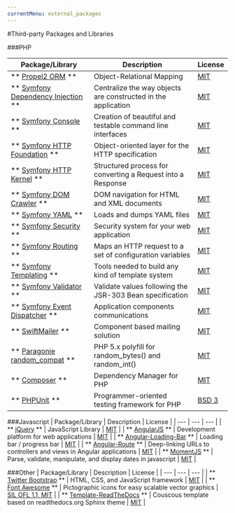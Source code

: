 ```yaml
---
currentMenu: external_packages
---
```


#Third-party Packages and Libraries

###PHP

| Package/Library                                                                              | Description                                                        | License                                                               |
| ---                                                                                          | ---                                                                | ---                                                                   |
| ** [Propel2 ORM](https://github.com/propelorm/Propel2) **                                    | Object-Relational Mapping                                          | [MIT](https://github.com/propelorm/Propel2/blob/master/LICENSE)       |
| ** [Symfony Dependency Injection](https://github.com/symfony/dependency-injection) **        | Centralize the way objects are constructed in the application      | [MIT](https://github.com/symfony/dependency-injection/blob/master/LICENSE) |
| ** [Symfony Console](https://github.com/symfony/console) **                                  | Creation of beautiful and testable command line interfaces         | [MIT](https://github.com/symfony/console/blob/master/LICENSE)         |
| ** [Symfony HTTP Foundation](https://github.com/symfony/http-foundation) **                  | Object-oriented layer for the HTTP specification                   | [MIT](https://github.com/symfony/http-foundation/blob/master/LICENSE) |
| ** [Symfony HTTP Kernel](https://github.com/symfony/http-kernel) **                          | Structured process for converting a Request into a Response        | [MIT](https://github.com/symfony/http-kernel/blob/master/LICENSE)     |
| ** [Symfony DOM Crawler](https://github.com/symfony/dom-crawler) **                          | DOM navigation for HTML and XML documents                          | [MIT](https://github.com/symfony/dom-crawler/blob/master/LICENSE)     |
| ** [Symfony YAML](https://github.com/symfony/yaml) **                                        | Loads and dumps YAML files                                         | [MIT](https://github.com/symfony/yaml/blob/master/LICENSE)            |
| ** [Symfony Security](https://github.com/symfony/security) **                                | Security system for your web application                           | [MIT](https://github.com/symfony/security/blob/master/LICENSE)        |
| ** [Symfony Routing](https://github.com/symfony/routing) **                                  | Maps an HTTP request to a set of configuration variables           | [MIT](https://github.com/symfony/routing/blob/master/LICENSE)         |
| ** [Symfony Templating](https://github.com/symfony/templating) **                            | Tools needed to build any kind of template system                  | [MIT](https://github.com/symfony/templating/blob/master/LICENSE)      |
| ** [Symfony Validator](https://github.com/symfony/validator) **                              | Validate values following the JSR-303 Bean specification           | [MIT](https://github.com/symfony/validator/blob/master/LICENSE)       |
| ** [Symfony Event Dispatcher](https://github.com/symfony/event-dispatcher) **                | Application components communications                              | [MIT](https://github.com/symfony/event-dispatcher/blob/master/LICENSE)|
| ** [SwiftMailer](https://github.com/swiftmailer/swiftmailer) **                              | Component based mailing solution                                   | [MIT](https://github.com/swiftmailer/swiftmailer/blob/5.x/LICENSE)    |
| ** [Paragonie random_compat](https://github.com/paragonie/random_compat) **                  | PHP 5.x polyfill for random_bytes() and random_int()               | [MIT](https://github.com/paragonie/random_compat/blob/master/LICENSE) |
| ** [Composer](https://github.com/composer/composer) **                                       | Dependency Manager for PHP                                         | [MIT](https://github.com/composer/composer/blob/master/LICENSE)       |
| ** [PHPUnit](https://github.com/sebastianbergmann/phpunit) **                                | Programmer-oriented testing framework for PHP                      | [BSD 3](https://github.com/sebastianbergmann/phpunit/blob/master/LICENSE) |

###Javascript
| Package/Library                                                                              | Description                                                        | License                                                               |
| ---                                                                                          | ---                                                                | ---                                                                   |
| ** [jQuery](https://github.com/twbs/bootstrap) **                                            | JavaScript Library                                                 | [MIT](https://github.com/jquery/jquery/blob/master/LICENSE.txt)       |
| ** [AngularJS](https://github.com/angular/angular) **                                        | Development platform for web applications                          | [MIT](https://github.com/angular/angular/blob/master/LICENSE)         |
| ** [Angular-Loading-Bar](https://github.com/chieffancypants/angular-loading-bar) **          | Loading bar / progress bar                                         | [MIT](https://github.com/chieffancypants/angular-loading-bar/blob/master/LICENSE) |
| ** [Angular-Route](https://github.com/angular/bower-angular-route) **                        | Deep-linking URLs to controllers and views in Angular applications | [MIT](https://github.com/angular/bower-angular-route#license)         |
| ** [MomentJS](https://github.com/moment/moment/) **                                          | Parse, validate, manipulate, and display dates in javascript       | [MIT](https://github.com/moment/moment/blob/develop/LICENSE)          |

###Other
| Package/Library                                                                              | Description                                                        | License                                                               |
| ---                                                                                          | ---                                                                | ---                                                                   |
| ** [Twitter Bootstrap](https://github.com/twbs/bootstrap) **                                 | HTML, CSS, and JavaScript framework                                | [MIT](https://github.com/twbs/bootstrap/blob/master/LICENSE)          |
| ** [Font Awesome](https://github.com/FortAwesome/Font-Awesome) **                            | Pictographic icons for easy scalable vector graphics               | [SIL OFL 1.1, MIT](http://fontawesome.io/license/)                    |
| ** [Template-ReadTheDocs](https://github.com/CouscousPHP/Template-ReadTheDocs) **            | Couscous template based on readthedocs.org Sphinx theme            | [MIT](https://github.com/CouscousPHP/Template-ReadTheDocs/blob/master/LICENSE)                    |
